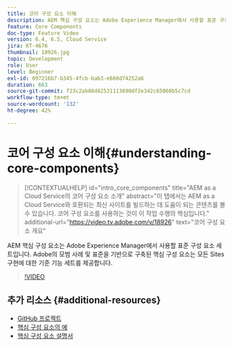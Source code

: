 ```yaml
---
title: 코어 구성 요소 이해
description: AEM 핵심 구성 요소는 Adobe Experience Manager에서 사용할 표준 구성 요소 세트입니다. Adobe의 모범 사례 및 표준을 기반으로 구축된 핵심 구성 요소는 모든 Sites 구현에 대한 기준 기능 세트를 제공합니다.
feature: Core Components
doc-type: Feature Video
version: 6.4, 6.5, Cloud Service
jira: KT-4676
thumbnail: 18926.jpg
topic: Development
role: User
level: Beginner
exl-id: 097216b7-b345-4fcb-bab3-e660d74252a6
duration: 663
source-git-commit: f23c2ab86d42531113690df2e342c65060b5c7cd
workflow-type: tm+mt
source-wordcount: '132'
ht-degree: 42%

---
```


# 코어 구성 요소 이해{#understanding-core-components}

>[!CONTEXTUALHELP]
>id="intro_core_components"
>title="AEM as a Cloud Service의 코어 구성 요소 소개"
>abstract="이 탭에서는 AEM as a Cloud Service와 호환되는 최신 사이트를 빌드하는 데 도움이 되는 콘텐츠를 볼 수 있습니다. 코어 구성 요소를 사용하는 것이 이 작업 수행의 핵심입니다."
>additional-url="https://video.tv.adobe.com/v/18926" text="코어 구성 요소 개요"

AEM 핵심 구성 요소는 Adobe Experience Manager에서 사용할 표준 구성 요소 세트입니다. Adobe의 모범 사례 및 표준을 기반으로 구축된 핵심 구성 요소는 모든 Sites 구현에 대한 기준 기능 세트를 제공합니다.

>[!VIDEO](https://video.tv.adobe.com/v/18926?quality=12&learn=on)

## 추가 리소스 {#additional-resources}

* [GitHub 프로젝트](https://github.com/adobe/aem-core-wcm-components)
* [핵심 구성 요소의 예](https://www.aemcomponents.dev/)
* [핵심 구성 요소 설명서](https://experienceleague.adobe.com/docs/experience-manager-core-components/using/introduction.html)
